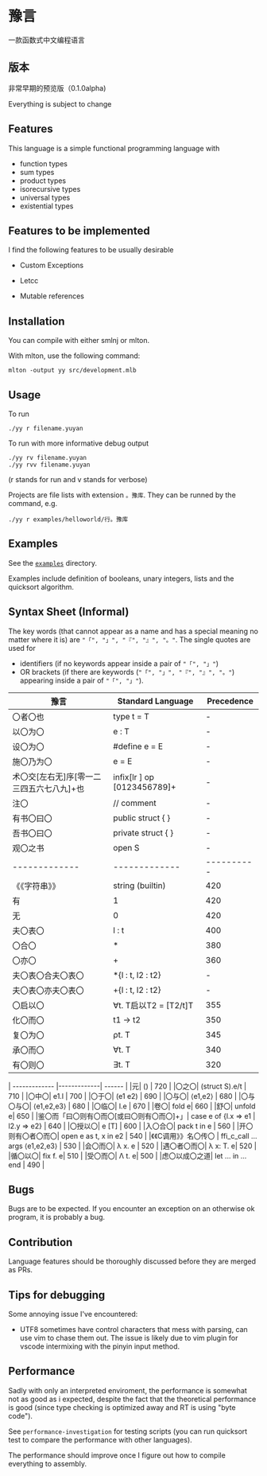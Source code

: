 # 豫言 
一款函数式中文编程语言

## 版本
非常早期的预览版（0.1.0alpha)

Everything is subject to change

## Features

This language is a simple functional programming language with 
- function types
- sum types
- product types
- isorecursive types
- universal types
- existential types

## Features to be implemented

I find the following features to be usually desirable 

- Custom Exceptions

- Letcc

- Mutable references


## Installation

You can compile with either smlnj or mlton.

With mlton, use the following command: 
```
mlton -output yy src/development.mlb
```

## Usage
To run
```
./yy r filename.yuyan
```

To run with more informative debug output 
```
./yy rv filename.yuyan
./yy rvv filename.yuyan
```
(r stands for run and v stands for verbose)

Projects are file lists with extension `。豫库`. They can be runned by the command, e.g. 
```
./yy r examples/helloworld/行。豫库
```

<!-- To run with a faster runtime (in practice `k` seems to be faster)
```
./yy rk filename.yuyan
./yy rkv filename.yuyan
./yy rkvv filename.yuyan
``` -->

## Examples

See the [`examples`](https://github.com/yuyan-lang/yuyan/tree/master/examples) directory.

Examples include definition of booleans, unary integers, lists and the quicksort algorithm.

## Syntax Sheet (Informal)
The key words (that cannot appear as a name and has a special meaning no matter where it is) are
  `"「", "」", "『", "』", "。"`. The single quotes are used for 
  + identifiers (if 
  no keywords appear inside a pair of `"「", "」"`) 
  + OR brackets (if there 
  are keywords (`"「", "」", "『", "』", "。"`) appearing inside a pair of `"「", "」"`).

| 豫言           | Standard Language | Precedence |
| ------------- |-------------| ------|
| 〇者〇也 |  type t = T | - |
| 以〇为〇 |  e : T |  - |
| 设〇为〇 |  #define e = E | - |
| 施〇乃为〇 | e = E | - |
| 术〇交[左右无]序[零一二三四五六七八九]+也 | infix[lr ] op [0123456789]+ |  - |
| 注〇| // comment | - |
|有书〇曰〇| public struct { } | - |
|吾书〇曰〇| private struct { } | - |
 |观〇之书|  open S | - |
| ------------- |-------------|  ---------- |
| 《《字符串》》 | string (builtin) | 420 |
| 有 | 1 | 420 |
| 无 | 0 |  420 |
  |夫〇表〇| l : t | 400 |
  |〇合〇 | *  |  380 |
  |〇亦〇 | +  | 360 |
  |夫〇表〇合夫〇表〇| *{l : t, l2 : t2} | - |
  |夫〇表〇亦夫〇表〇| +{l : t, l2 : t2} | - |
|〇启以〇 | ∀t. T启以T2 = [T2/t]T | 355 |
  |化〇而〇 | t1 -> t2 |  350 | 
   |复〇为〇 | ρt. T | 345 |
|承〇而〇 | ∀t. T | 340 |
|有〇则〇 | ∃t. T | 320 |

| ------------- |-------------|  ------ |
|元| () | 720 | 
|〇之〇| (struct S).e/t | 710 | 
|〇中〇| e1.l | 700 |
 |〇于〇| (e1 e2) | 690 |
 |〇与〇| ⟨e1,e2⟩ | 680 |
 |〇与〇与〇| ⟨e1,e2,e3⟩ | 680 |
 |〇临〇| l.e | 670 |
   |卷〇| fold e| 660 |
   |舒〇| unfold e|  650 |
   |鉴〇而「曰〇则有〇而〇[或曰〇则有〇而〇]+」| case e of {l.x => e1 \| l2.y => e2} | 640 |
   |〇授以〇| e [T] | 600 |
   |入〇合〇| pack t in e | 560 |
   |开〇则有〇者〇而〇| open e as t, x in e2 | 540 |
|《《C调用》》名〇传〇 | ffi_c_call ... args ⟨e1,e2,e3⟩ | 530 |
|会〇而〇| λ x. e | 520 |
|遇〇者〇而〇| λ x: T. e| 520 |
|循〇以〇| fix f. e| 510 |
|受〇而〇| Λ t. e| 500 |
|虑〇以成〇之道| let ... in ... end | 490 |

## Bugs

Bugs are to be expected. If you encounter an exception on an otherwise ok program, it is probably a bug. 

## Contribution
Language features should be thoroughly discussed before they are merged as PRs. 


## Tips for debugging

Some annoying issue I've encountered:

+ UTF8 sometimes have control characters that mess with parsing, can use vim to chase them out. The issue is likely due to vim plugin for vscode intermixing with  the pinyin input method.


## Performance 

Sadly with only an interpreted enviroment, 
the performance is somewhat not as good as i expected, despite the fact that  the theoretical performance is good (since type checking is optimized away and RT is using "byte code").



See `performance-investigation` for testing scripts (you can run quicksort test to 
compare the performance with other languages).
<!-- 
My somewhat naive implementation of k machine is not optimal in the sense that substitutions are better implemented as functions and not as values. Add "k" to the first argument runs the K machine (which appears to be 
faster) than the pK machine. -->

The performance should improve once I figure out how to compile everything to assembly.
